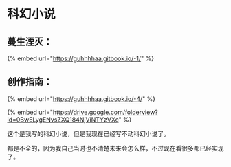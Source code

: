 # 科幻小说

## 蔓生湮灭：

{% embed url="https://guhhhhaa.gitbook.io/-1/" %}

## 创作指南：

{% embed url="https://guhhhhaa.gitbook.io/-4/" %}

{% embed url="https://drive.google.com/folderview?id=0BwELygENvsZXQ184NjViNTYzVXc" %}



这个是我写的科幻小说，但是我现在已经写不动科幻小说了。 

都是不全的，因为我自己当时也不清楚未来会怎么样，不过现在看很多都已经实现了。

